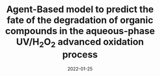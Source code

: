 ---
title: "Agent-Based model to predict the fate of the degradation of organic compounds in the aqueous-phase UV/H<sub>2</sub>O<sub>2</sub> advanced oxidation process"
collection: publications
permalink: /publication/2022-01-25-j.psep.2020.01.023
excerpt: 'Advanced oxidation processes (AOPs) are promising water treatment technologies used to destroy trace organic compounds. Yet, the inability to predict the degradation fate of trace organic compounds due to their diverse chemical structures and potential for transformation byproducts greatly limits AOP effectiveness. Current prediction methods are time consuming and discontinuous because they rely on conventional kinetic models that often require solving ‘stiff’ ordinary differential equations numerically. In this study, we present a novel approach to AOP degradation prediction that uses an agent-based model to represent the chemical entities of individual molecular species and to simulate the movement and reactions of these entities over time in a defined space. Predicted time-dependent concentration profiles of a parent test compound, acetone, and its transformation products in UV/H<sub>2</sub>O<sub>2</sub> AOP are shown to be consistent with our experimental observations.'
date: 2022-01-25
venue: 'Process Safety and Environmental Protection'
paperurl: ''
citation: 'Zupko, R., Kamath, D., Coscarelli, E., Rouleau, M., & Minakata, D. (2020). Agent-Based model to predict the fate of the degradation of organic compounds in the aqueous-phase UV/H2O2 advanced oxidation process. <i>Process Safety and Environmental Protection</i>, 136, 49-55.'
---